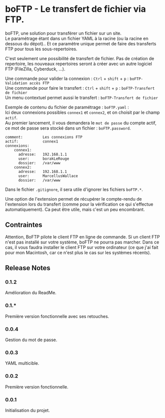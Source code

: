 # boFTP - Le transfert de fichier via FTP.

boFTP, une solution pour transférer un fichier sur un site.    
Le paramétrage étant dans un fichier YAML à la racine (ou la racine en dessous du dépot).. 
Et ce paramètre unique permet de faire des transferts FTP pour tous les sous-repertoires.

C'est seulement une possibilité de transfert de fichier. Pas de création de repertoire, les nouveaux repertoires seront à créer avec un autre logiciel FTP (FileZilla, Cyberduck, ...).

Une commande pour valider la connexion : `Ctrl` + `shift` + `p` : `boFTP-Validation accès FTP`    
Une commande pour faire le transfert : `Ctrl` + `shift` + `p` : `boFTP-Transfert de fichier`    
Un menu contextuel permet aussi le transfert : `boFTP-Transfert de fichier`


Exemple de contenu du fichier de paramétrage : `boFTP.yaml` :     
Ici deux connexions possibles `connex1` et `connex2`, et on choisit par le champ `actif`.     
Au premier lancement, il vous demandera le `mot de passe` du compte actif, ce mot de passe sera stocké dans un fichier : `boFTP.password`.

```
comment:         Les connexions FTP
actif:           connex1
connexions:
    connex1:
      adresse:   192.168.1.1
      user:      borakLeRouge
      dossier:   /var/www
    connex2:
      adresse:   192.168.1.1
      user:      MarcellusWallace
      dossier:   /var/www
```

Dans le fichier `.gitignore`, il sera utile d'ignorer les fichiers `boFTP.*`.

Une option de l'extension permet de récupérer le compte-rendu de l'extension lors du transfert (comme pour la vérification ce qui s'effectue automatiquement). Ca peut être utile, mais c'est un peu encombrant. 

## Contraintes

Attention, BoFTP pilote le client FTP en ligne de commande. Si un client FTP n'est pas installé sur votre système, boFTP ne pourra pas marcher. Dans ce cas, il vous faudra installer le client FTP sur votre ordinateur (ce que j'ai fait pour mon Macintosh, car ce n'est plus le cas sur les systèmes récents).

## Release Notes

### 0.1.2

Amélioration du ReadMe.

### 0.1.*

Première version fonctionnelle avec ses retouches.

### 0.0.4

Gestion du mot de passe.

### 0.0.3

YAML multicible.

### 0.0.2

Première version fonctionnelle.

### 0.0.1

Initialisation du projet.

